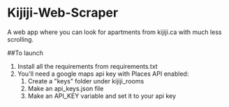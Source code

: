 # Kijiji-Web-Scraper
A web app where you can look for apartments from kijiji.ca with much less scrolling.

##To launch
1. Install all the requirements from requirements.txt
1. You'll need a google maps api key with Places API enabled:
    1. Create a "keys" folder under kijiji_rooms
    1. Make an api_keys.json file
    1. Make an API_KEY variable and set it to your api key